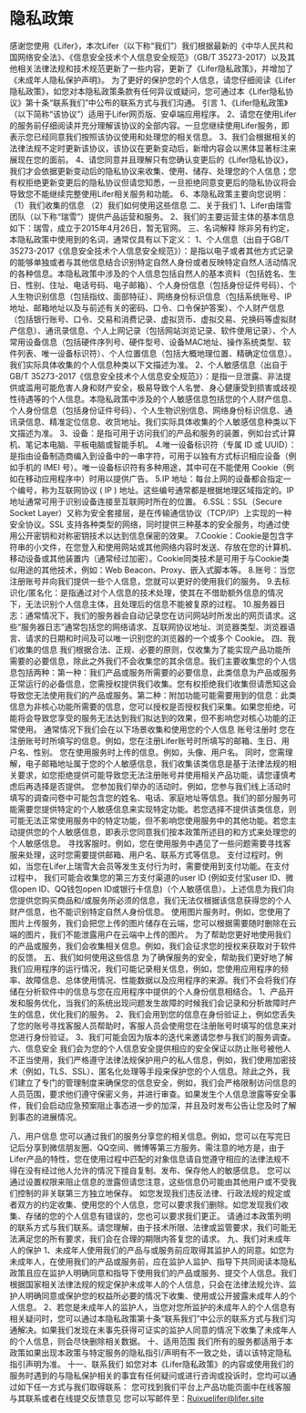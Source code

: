 # 隐私政策

感谢您使用《Lifer》，本次Lifer（以下称“我们”）我们根据最新的《中华人民共和国网络安全法》、《信息安全技术个人信息安全规范》（GB/T 35273-2017）以及其他相关法律法规和技术规范更新了一些内容，更新了《Lifer隐私政策》，并增加了《未成年人隐私保护声明》。
为了更好的保护您的个人信息，请您仔细阅读《Lifer隐私政策》，如您对本隐私政策条款有任何异议或疑问，您可通过本《Lifer隐私协议》第十条“联系我们”中公布的联系方式与我们沟通。
引言
1、《Lifer隐私政策》（以下简称“该协议”）适用于Lifer网页版、安卓端应用程序。
2、请您在使用Lifer的服务前仔细阅读并充分理解该协议的全部内容。一旦您继续使用Lifer服务，即表示您已经同意我们按照该协议使用和处理您的相关信息。
3、我们会根据相关的法律法规不定时更新该协议，该协议在更新变动后，新增内容会以黑体显著标注来展现在您的面前。
4、请您同意并且理解只有您确认变更后的《Lifer隐私协议》，我们才会依据更新变动后的隐私协议来收集、使用、储存、处理您的个人信息；您有权拒绝更新变更后的隐私协议但请您知悉，一旦拒绝同意变更后的隐私协议将会导致您不能继续完整使用Lifer相关服务和功能。
6、本隐私政策主要向您说明：
（1）我们收集的信息
（2）我们如何使用这些信息
二、关于我们
1、Lifer由瑞雪团队（以下称“瑞雪”）提供产品运营和服务。
2、我们的主要运营主体的基本信息如下：瑞雪，成立于2015年4月26日，暂无官网。
三、名词解释
除非另有约定，本隐私政策中使用到的名词，通常仅具有以下定义：
1、个人信息（出自于GB/T
35273-2017《信息安全技术个人信息安全规范》）：是指以电子或者其他方式记录的能够单独或者与其他信息结合识别特定自然人身份或者反映特定自然人活动情况的各种信息。本隐私政策中涉及的个人信息包括自然人的基本资料（包括姓名、生日、性别、住址、电话号码、电子邮箱）、个人身份信息（包括身份证件号码）、个人生物识别信息（包括指纹、面部特征）、网络身份标识信息（包括系统账号、IP地址、邮箱地址以及与前述有关的密码、口令、口令保护答案）、个人财产信息（包括银行账号、口令、交易和消费记录、虚拟货币、虚拟交易、兑换码等虚拟财产信息）、通讯录信息、个人上网记录（包括网站浏览记录、软件使用记录）、个人常用设备信息（包括硬件序列号、硬件型号、设备MAC地址、操作系统类型、软件列表、唯一设备标识符）、个人位置信息（包括大概地理位置、精确定位信息）。我们实际具体收集的个人信息种类以下文描述为准。
2、个人敏感信息（出自于GB/T 35273-2017《信息安全技术个人信息安全规范》）：是指一旦泄露、非法提供或滥用可能危害人身和财产安全，极易导致个人名誉、身心健康受到损害或歧视性待遇等的个人信息。本隐私政策中涉及的个人敏感信息包括您的个人财产信息、个人身份信息（包括身份证件号码）、个人生物识别信息、网络身份标识信息、通讯录信息、精准定位信息、收货地址。我们实际具体收集的个人敏感信息种类以下文描述为准。
3、设备：是指可用于访问我们的产品和服务的装置，例如台式计算机、笔记本电脑、平板电脑或智能手机。
4.唯一设备标识符（专属 ID 或 UUID）：是指由设备制造商编入到设备中的一串字符，可用于以独有方式标识相应设备（例如手机的 IMEI 号）。唯一设备标识符有多种用途，其中可在不能使用 Cookie（例如在移动应用程序中）时用以提供广告。
5.IP 地址：每台上网的设备都会指定一个编号，称为互联网协议 ( IP ) 地址。这些编号通常都是根据地理区域指定的。IP 地址通常可用于识别设备连接至互联网时所在的位置。
6.SSL：SSL（Secure Socket Layer）又称为安全套接层，是在传输通信协议（TCP/IP）上实现的一种安全协议。SSL 支持各种类型的网络，同时提供三种基本的安全服务，均通过使用公开密钥和对称密钥技术以达到信息保密的效果。
7.Cookie：Cookie是包含字符串的小文件，在您登入和使用网站或其他网络内容时发送、存放在您的计算机、移动设备或其他装置内（通常经过加密）。Cookie同类技术是可用于与Cookie类似用途的其他技术，例如：Web Beacon、Proxy、嵌入式脚本等。
8.账号：当您注册账号并向我们提供一些个人信息，您就可以更好的使用我们的服务。
9.去标识化/匿名化：是指通过对个人信息的技术处理，使其在不借助额外信息的情况下，无法识别个人信息主体，且处理后的信息不能被复原的过程。
10.服务器日志：通常情况下，我们的服务器会自动记录您在访问网站时所发出的网页请求。这些“服务器日志”通常包括您的网络请求、互联网协议地址、浏览器类型、浏览器语言、请求的日期和时间及可以唯一识别您的浏览器的一个或多个 Cookie。
四、我们收集的信息
我们根据合法、正规、必要的原则，仅收集为了能实现产品功能所需要的必要信息，除此之外我们不会收集您的其余信息。我们主要收集您的个人信息包括两种：第一种：我们产品或服务所需要的必要信息，此类信息为产品或服务正常运行的必备信息，您需授权提供我们收集。您有权拒绝我们收集但请悉知这会导致您无法使用我们的产品或服务。第二种：附加功能可能需要用到的信息：此类信息为非核心功能所需要的信息，您可以授权是否授权我们采集。如果您拒绝，可能将会导致您享受的服务无法达到我们拟达到的效果，但不影响您对核心功能的正常使用。
通常情况下我们会在以下场景收集和使用您的个人信息
账号注册时
您在注册账号时所填写的信息。例如，您在注册Lifer账号时所填写的邮箱、生日、用户名、性别。
您在使用服务时上传的信息。例如，头像、用户名。
同时，您需理解，电子邮箱地址属于您的个人敏感信息，我们收集该类信息是基于法律法规的相关要求，如您拒绝提供可能导致您无法注册账号并使用相关产品功能，请您谨慎考虑后再选择是否提供。
您参加我们举办的活动时。例如，您参与我们线上活动时填写的调查问卷中可能包含您的姓名、电话、家庭地址等信息。我们的部分服务可能需要您提供特定的个人敏感信息来实现特定功能。若您选择不提供该类信息，则可能无法正常使用服务中的特定功能，但不影响您使用服务中的其他功能。若您主动提供您的个人敏感信息，即表示您同意我们按本政策所述目的和方式来处理您的个人敏感信息。
寻找客服时。例如，您在使用服务中遇见了一些问题需要寻找客服来处理，这时您需要提供邮箱、用户名、联系方式等信息。
支付过程时。例如，当您在Lifer上瑞雪大会员等发生支付行为时，需要使用到支付功能。在支付过程中， 我们可能会收集您的第三方支付渠道的user ID (例如支付宝user ID、微信open ID、QQ钱包open ID或银行卡信息)（个人敏感信息）。上述信息为我们向您提供您购买商品和/或服务所必须的信息，我们无法仅根据该信息获得您的个人财产信息，也不能识别特定自然人身份信息。
使用图片服务时。例如，您使用了图片上传服务，我们会把您上传的图片储存在云端，您可以根据需要随时删除在云端的图片，我们不能泄露用户在云端中上传的图片。
为了帮助您更好地使用我们的产品或服务，我们会收集相关信息。例如，我们会征求您的授权来获取对于软件的反馈。
五、我们如何使用这些信息
为了确保服务的安全，帮助我们更好地了解我们应用程序的运行情况，我们可能记录相关信息，例如，您使用应用程序的频率、故障信息、总体使用情况、性能数据以及应用程序的来源。我们不会将我们存储在分析软件中的信息与您在应用程序中提供的个人身份信息相结合。
1、产品开发和服务优化，当我们的系统出现问题发生故障的时候我们会记录和分析故障时产生的信息，优化我们的服务。
2、我们会用到您的信息在身份验证上，例如您丢失了您的账号寻找客服人员帮助时，客服人员会使用您在注册账号时填写的信息来对您进行身份验证。
3、我们可能会因为版本的迭代来邀请您参与我们的服务调查。
六、信息安全
我们会为您的个人信息安全提供相应的安全保证以防止账号被他人不正当使用，我们严格遵守法律法规保护用户的私人信息，例如，我们使用加密技术（例如，TLS、SSL）、匿名化处理等手段来保护您的个人信息。除此之外，我们建立了专门的管理制度来确保您的信息安全，例如，我们会严格限制访问信息的人员范围，要求他们遵守保密义务，并进行审查。如果发生个人信息泄露等安全事件，我们会启动应急预案阻止事态进一步的加深，并且及时发布公告让您及时了解到事态的进展情况。

八、用户信息
您可以通过我们的服务分享您的相关信息。例如，您可以在写完日记后分享到微信朋友圈、QQ空间、微博等第三方服务。需注意的地方是，由于Lifer产品的特性，您在使用过程中匹配的对象信息请自觉遵守相应的法律法规不得在没有经过他人允许的情况下擅自复制、发布、保存他人的敏感信息。
您可以通过设置权限来阻止信息的泄露但请您注意，这些信息仍可能由其他用户或不受我们控制的非关联第三方独立地保存。
如您发现我们违反法律、行政法规的规定或者双方的约定收集、使用您的个人信息，您可以要求我们删除。如您发现我们收集、存储的您的个人信息有错误的，您也可以要求我们更正。
请通过本政策列明的联系方式与我们联系。请您理解，由于技术所限、法律或监管要求，我们可能无法满足您的所有要求，我们会在合理的期限内答复您的请求。
九、我们对未成年人的保护
1、未成年人使用我们的产品与或服务前应取得其监护人的同意。如您为未成年人，在使用我们的产品或服务前，应在监护人监护、指导下共同阅读本隐私政策且应在监护人明确同意和指导下使用我们的产品或服务、提交个人信息。我们根据国家相关法律法规的规定保护未成年人的个人信息，只会在法律法规允许、监护人明确同意或保护您的权益所必要的情况下收集、使用或公开披露未成年人的个人信息。
2、若您是未成年人的监护人，当您对您所监护的未成年人的个人信息有相关疑问时，您可以通过本隐私政策第十条“联系我们”中公示的联系方式与我们沟通解决。如果我们发现在未事先获得可证实的监护人同意的情况下收集了未成年人的个人信息，则会尽快删除相关数据。
十、适用范围
我们所有的服务都适用于本政策如果出现本政策与特定服务的隐私指引/声明有不一致之处，请以该特定隐私指引声明为准。
十一、联系我们
如您对本《Lifer隐私政策》的内容或使用我们的服务时遇到的与隐私保护相关的事宜有任何疑问或进行咨询或投诉时，您均可以通过如下任一方式与我们取得联系：
您可找到我们平台上产品功能页面中在线客服与其联系或者在线提交反馈意见
您可以写邮件至：Ruixuelifer@lifer.site